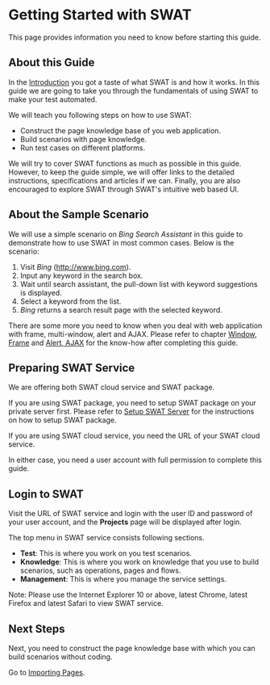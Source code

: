 Getting Started with SWAT
===

This page provides information you need to know before starting this guide.

About this Guide
---

In the [Introduction](index.md) you got a taste of what SWAT is and how it works. In this guide we are going to take you through the fundamentals of using SWAT to make your test automated.

We will teach you following steps on how to use SWAT:

* Construct the page knowledge base of you web application.
* Build scenarios with page knowledge.
* Run test cases on different platforms.

We will try to cover SWAT functions as much as possible in this guide. However, to keep the guide simple, we will offer links to the detailed instructions, specifications and articles if we can. Finally, you are also encouraged to explore SWAT through SWAT's intuitive web based UI.

About the Sample Scenario
---

We will use a simple scenario on *Bing Search Assistant* in this guide to demonstrate how to use SWAT in most common cases. Below is the scenario:

1. Visit *Bing* (http://www.bing.com).
2. Input any keyword in the search box.
3. Wait until search assistant, the pull-down list with keyword suggestions is displayed.
4. Select a keyword from the list.
5. *Bing* returns a search result page with the selected keyword.

There are some more you need to know when you deal with web application with frame, multi-window, alert and AJAX. Please refer to chapter [Window, Frame](article_window.md) and [Alert, AJAX](article_ajax.md) for the know-how after completing this guide.

Preparing SWAT Service
---

We are offering both SWAT cloud service and SWAT package.

If you are using SWAT package, you need to setup SWAT package on your private server first. Please refer to [Setup SWAT Server](setup_swat.md) for the instructions on how to setup SWAT package.

If you are using SWAT cloud service, you need the URL of your SWAT cloud service.

In either case, you need a user account with full permission to complete this guide.

Login to SWAT
---

Visit the URL of SWAT service and login with the user ID and password of your user account, and the **Projects** page will be displayed after login.

The top menu in SWAT service consists following sections.

* **Test**: This is where you work on you test scenarios.
* **Knowledge**: This is where you work on knowledge that you use to build scenarios, such as operations, pages and flows.
* **Management**: This is where you manage the service settings.

Note: Please use the Internet Explorer 10 or above, latest Chrome, latest Firefox and latest Safari to view SWAT service.

Next Steps
----

Next, you need to construct the page knowledge base with which you can build scenarios without coding.

Go to [Importing Pages](guide_knowledge.md).